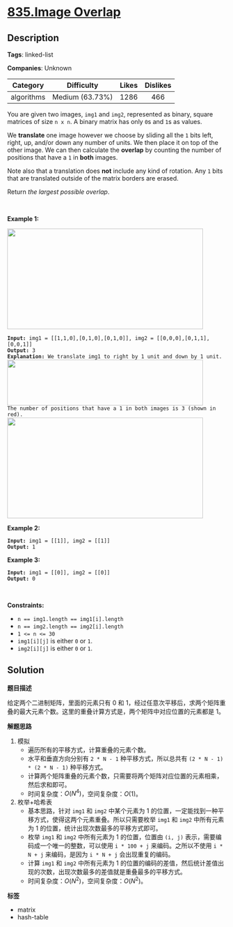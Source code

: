 # [835.Image Overlap](https://leetcode.com/problems/image-overlap/description/)

## Description

**Tags**: linked-list

**Companies**: Unknown

|  Category  |   Difficulty    | Likes | Dislikes |
| :--------: | :-------------: | :---: | :------: |
| algorithms | Medium (63.73%) | 1286  |   466    |

<p>You are given two images, <code>img1</code> and <code>img2</code>, represented as binary, square matrices of size <code>n x n</code>. A binary matrix has only <code>0</code>s and <code>1</code>s as values.</p>
<p>We <strong>translate</strong> one image however we choose by sliding all the <code>1</code> bits left, right, up, and/or down any number of units. We then place it on top of the other image. We can then calculate the <strong>overlap</strong> by counting the number of positions that have a <code>1</code> in <strong>both</strong> images.</p>
<p>Note also that a translation does <strong>not</strong> include any kind of rotation. Any <code>1</code> bits that are translated outside of the matrix borders are erased.</p>
<p>Return <em>the largest possible overlap</em>.</p>
<p>&nbsp;</p>
<p><strong class="example">Example 1:</strong></p>
<img alt="" src="https://assets.leetcode.com/uploads/2020/09/09/overlap1.jpg" style="width: 450px; height: 231px;" />
<pre><code><strong>Input:</strong> img1 = [[1,1,0],[0,1,0],[0,1,0]], img2 = [[0,0,0],[0,1,1],[0,0,1]]
<strong>Output:</strong> 3
<strong>Explanation:</strong> We translate img1 to right by 1 unit and down by 1 unit.
<img alt="" src="https://assets.leetcode.com/uploads/2020/09/09/overlap_step1.jpg" style="width: 450px; height: 105px;" />
The number of positions that have a 1 in both images is 3 (shown in red).
<img alt="" src="https://assets.leetcode.com/uploads/2020/09/09/overlap_step2.jpg" style="width: 450px; height: 231px;" /></code></pre>
<p><strong class="example">Example 2:</strong></p>
<pre><code><strong>Input:</strong> img1 = [[1]], img2 = [[1]]
<strong>Output:</strong> 1</code></pre>
<p><strong class="example">Example 3:</strong></p>
<pre><code><strong>Input:</strong> img1 = [[0]], img2 = [[0]]
<strong>Output:</strong> 0</code></pre>
<p>&nbsp;</p>
<p><strong>Constraints:</strong></p>
<ul>
  <li><code>n == img1.length == img1[i].length</code></li>
  <li><code>n == img2.length == img2[i].length</code></li>
  <li><code>1 &lt;= n &lt;= 30</code></li>
  <li><code>img1[i][j]</code> is either <code>0</code> or <code>1</code>.</li>
  <li><code>img2[i][j]</code> is either <code>0</code> or <code>1</code>.</li>
</ul>

## Solution

**题目描述**

给定两个二进制矩阵，里面的元素只有 0 和 1，经过任意次平移后，求两个矩阵重叠的最大元素个数。这里的重叠计算方式是，两个矩阵中对应位置的元素都是 1。

**解题思路**

1. 模拟
   - 遍历所有的平移方式，计算重叠的元素个数。
   - 水平和垂直方向分别有 `2 * N - 1` 种平移方式，所以总共有 `(2 * N - 1) * (2 * N - 1)` 种平移方式。
   - 计算两个矩阵重叠的元素个数，只需要将两个矩阵对应位置的元素相乘，然后求和即可。
   - 时间复杂度：$O(N^4)$，空间复杂度：$O(1)$。
2. 枚举+哈希表
   - 基本思路，针对 `img1` 和 `img2` 中某个元素为 1 的位置，一定能找到一种平移方式，使得这两个元素重叠。所以只需要枚举 `img1` 和 `img2` 中所有元素为 1 的位置，统计出现次数最多的平移方式即可。
   - 枚举 `img1` 和 `img2` 中所有元素为 1 的位置，位置由 `(i, j)` 表示，需要编码成一个唯一的整数，可以使用 `i * 100 + j` 来编码。之所以不使用 `i * N + j` 来编码，是因为 `i * N + j` 会出现重复的编码。
   - 计算 `img1` 和 `img2` 中所有元素为 1 的位置的编码的差值，然后统计差值出现的次数，出现次数最多的差值就是重叠最多的平移方式。
   - 时间复杂度：$O(N^2)$，空间复杂度：$O(N^2)$。

**标签**

- matrix
- hash-table
